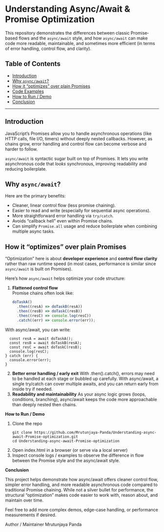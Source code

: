 # Understanding Async/Await & Promise Optimization

This repository demonstrates the differences between classic Promise‐based flows and the `async/await` style, and how `async/await` can make code more readable, maintainable, and sometimes more efficient (in terms of error handling, control flow, and clarity).

## Table of Contents

- [Introduction](#introduction)  
- [Why `async/await`?](#why-asyncawait)  
- [How it “optimizes” over plain Promises](#how-it-optimizes-over-plain-promises)  
- [Code Examples](#code-examples)  
- [How to Run / Demo](#how-to-run--demo)  
- [Conclusion](#conclusion)

---

## Introduction

JavaScript’s Promises allow you to handle asynchronous operations (like HTTP calls, file I/O, timers) without deeply nested callbacks. However, as chains grow, error handling and control flow can become verbose and harder to follow.

`async/await` is syntactic sugar built on top of Promises. It lets you write asynchronous code that *looks* synchronous, improving readability and reducing boilerplate.

## Why `async/await`?

Here are the primary benefits:

- Cleaner, linear control flow (less promise chaining).  
- Easier to read and write (especially for sequential async operations).  
- More straightforward error handling via `try/catch`.  
- Avoids “callback hell” even within Promise chains.  
- Can simplify `Promise.all` usage and reduce boilerplate when combining multiple async tasks.

## How it “optimizes” over plain Promises

“Optimization” here is about **developer experience** and **control flow clarity** rather than raw runtime speed (in most cases, performance is similar since `async/await` is built on Promises).

Here’s how `async/await` helps optimize your code structure:

1. **Flattened control flow**  
   Promise chains often look like:
   ```js
   doTaskA()
     .then((resA) => doTaskB(resA))
     .then((resB) => doTaskC(resB))
     .then((resC) => console.log(resC))
     .catch((err) => console.error(err));
With async/await, you can write:
```try {
  const resA = await doTaskA();
  const resB = await doTaskB(resA);
  const resC = await doTaskC(resB);
  console.log(resC);
} catch (err) {
  console.error(err);
}
```
2. **Better error handling / early exit**
   With .then().catch(), errors may need to be handled at each stage or bubbled up carefully. With async/await, a single try/catch can cover multiple awaits, and
   you can return early from inside try if needed.
3. **Readability and maintainability**
   As your async logic grows (loops, conditions, branching), async/await keeps the code more approachable than deeply nested then chains.

**How to Run / Demo**

1. Clone the repo
   ```
   git clone https://github.com/Mrutunjaya-Panda/Understanding-async-await-Promise-optimization.git
   cd Understanding-async-await-Promise-optimization

2. Open index.html in a browser (or serve via a local server)
3. Inspect console logs / examples to observe the difference in flow between the Promise style and the async/await style.

**Conclusion**

This project helps demonstrate how async/await offers cleaner control flow, simpler error handling, and more readable asynchronous code compared to traditional Promise chaining. 
While not a silver bullet for performance, the structural “optimization” makes code easier to work with, reason about, and maintain over time.

Feel free to add more complex demos, edge-case handling, or performance measurements if desired.

Author / Maintainer
Mrutunjaya Panda
